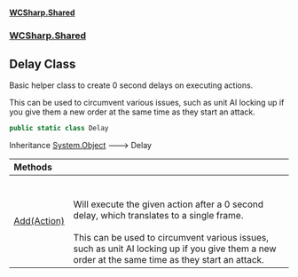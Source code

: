 #### [WCSharp.Shared](README.md 'README')
### [WCSharp.Shared](WCSharp.Shared.md 'WCSharp.Shared')

## Delay Class

Basic helper class to create 0 second delays on executing actions.  
  
This can be used to circumvent various issues, such as unit AI locking up if you give them a new order at the same time as they start an attack.

```csharp
public static class Delay
```

Inheritance [System.Object](https://docs.microsoft.com/en-us/dotnet/api/System.Object 'System.Object') &#129106; Delay

| Methods | |
| :--- | :--- |
| [Add(Action)](WCSharp.Shared.Delay.Add(System.Action).md 'WCSharp.Shared.Delay.Add(System.Action)') | <br/><br/>Will execute the given action after a 0 second delay, which translates to a single frame.<br/><br/>This can be used to circumvent various issues, such as unit AI locking up if you give them a new order at the same time as they start an attack. |
